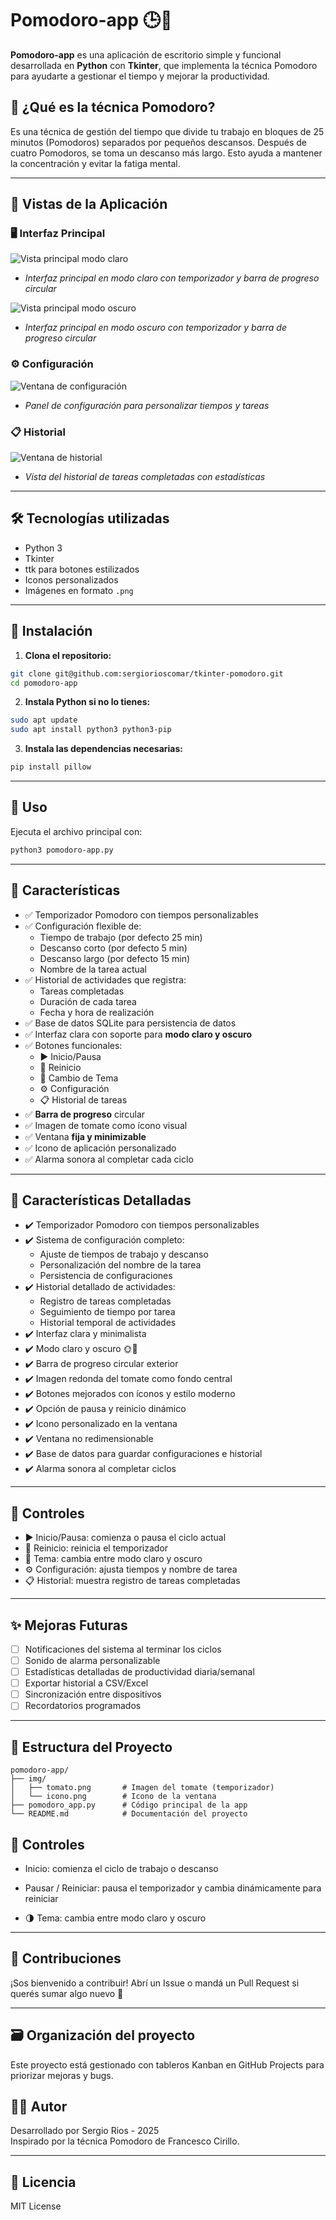 # Pomodoro-app 🕒🍅

**Pomodoro-app** es una aplicación de escritorio simple y funcional desarrollada en **Python** con **Tkinter**, que implementa la técnica Pomodoro para ayudarte a gestionar el tiempo y mejorar la productividad.

## 🧠 ¿Qué es la técnica Pomodoro?

Es una técnica de gestión del tiempo que divide tu trabajo en bloques de 25 minutos (Pomodoros) separados por pequeños descansos. Después de cuatro Pomodoros, se toma un descanso más largo. Esto ayuda a mantener la concentración y evitar la fatiga mental.

---

## 📸 Vistas de la Aplicación

### 🖥️ Interfaz Principal
![Vista principal modo claro](img/pomodoro-app-white.png)
- *Interfaz principal en modo claro con temporizador y barra de progreso circular*

![Vista principal modo oscuro](img/pomodoro-app-black.png)
- *Interfaz principal en modo oscuro con temporizador y barra de progreso circular*

### ⚙️ Configuración
![Ventana de configuración](img/pomodoro-app-setting.png)
- *Panel de configuración para personalizar tiempos y tareas*

### 📋 Historial
![Ventana de historial](img/pomodoro-app-history.png)
- *Vista del historial de tareas completadas con estadísticas*

---

## 🛠️ Tecnologías utilizadas

- Python 3
- Tkinter
- ttk para botones estilizados
- Iconos personalizados
- Imágenes en formato `.png`

---

## 🚀 Instalación

1. **Clona el repositorio:**

```bash
git clone git@github.com:sergiorioscomar/tkinter-pomodoro.git
cd pomodoro-app
```

2. **Instala Python si no lo tienes:**

```bash
sudo apt update
sudo apt install python3 python3-pip
```

3. **Instala las dependencias necesarias:**

```bash
pip install pillow
```

---

## 🚀 Uso

Ejecuta el archivo principal con:

```bash
python3 pomodoro-app.py
```

---

## 🎨 Características

- ✅ Temporizador Pomodoro con tiempos personalizables
- ✅ Configuración flexible de:
  - Tiempo de trabajo (por defecto 25 min)
  - Descanso corto (por defecto 5 min)
  - Descanso largo (por defecto 15 min)
  - Nombre de la tarea actual
- ✅ Historial de actividades que registra:
  - Tareas completadas
  - Duración de cada tarea
  - Fecha y hora de realización
- ✅ Base de datos SQLite para persistencia de datos
- ✅ Interfaz clara con soporte para **modo claro y oscuro**
- ✅ Botones funcionales:
  - ▶️ Inicio/Pausa
  - 🔄 Reinicio
  - 🌙 Cambio de Tema
  - ⚙️ Configuración
  - 📋 Historial de tareas
- ✅ **Barra de progreso** circular
- ✅ Imagen de tomate como ícono visual
- ✅ Ventana **fija y minimizable**
- ✅ Icono de aplicación personalizado
- ✅ Alarma sonora al completar cada ciclo

---

## 🧩 Características Detalladas

- ✔️ Temporizador Pomodoro con tiempos personalizables
- ✔️ Sistema de configuración completo:
  - Ajuste de tiempos de trabajo y descanso
  - Personalización del nombre de la tarea
  - Persistencia de configuraciones
- ✔️ Historial detallado de actividades:
  - Registro de tareas completadas
  - Seguimiento de tiempo por tarea
  - Historial temporal de actividades
- ✔️ Interfaz clara y minimalista
- ✔️ Modo claro y oscuro 🌞🌙
- ✔️ Barra de progreso circular exterior
- ✔️ Imagen redonda del tomate como fondo central
- ✔️ Botones mejorados con íconos y estilo moderno
- ✔️ Opción de pausa y reinicio dinámico
- ✔️ Icono personalizado en la ventana
- ✔️ Ventana no redimensionable
- ✔️ Base de datos para guardar configuraciones e historial
- ✔️ Alarma sonora al completar ciclos

---

## 🔧 Controles

- ▶️ Inicio/Pausa: comienza o pausa el ciclo actual
- 🔄 Reinicio: reinicia el temporizador
- 🌙 Tema: cambia entre modo claro y oscuro
- ⚙️ Configuración: ajusta tiempos y nombre de tarea
- 📋 Historial: muestra registro de tareas completadas

---

## ✨ Mejoras Futuras

- [ ] Notificaciones del sistema al terminar los ciclos
- [ ] Sonido de alarma personalizable
- [ ] Estadísticas detalladas de productividad diaria/semanal
- [ ] Exportar historial a CSV/Excel
- [ ] Sincronización entre dispositivos
- [ ] Recordatorios programados

---

## 📁 Estructura del Proyecto

```
pomodoro-app/
├── img/
│   ├── tomato.png       # Imagen del tomate (temporizador)
│   └── icono.png        # Icono de la ventana
├── pomodoro_app.py      # Código principal de la app
└── README.md            # Documentación del proyecto

```

## 🔧 Controles
- Inicio: comienza el ciclo de trabajo o descanso

- Pausar / Reiniciar: pausa el temporizador y cambia dinámicamente para reiniciar

- 🌗 Tema: cambia entre modo claro y oscuro

---

## 🤝 Contribuciones

¡Sos bienvenido a contribuir! Abrí un Issue o mandá un Pull Request si querés sumar algo nuevo 🚀

---

## 🗃️ Organización del proyecto

Este proyecto está gestionado con tableros Kanban en GitHub Projects para priorizar mejoras y bugs.

## 🧑‍💻 Autor

Desarrollado por Sergio Rios - 2025  
Inspirado por la técnica Pomodoro de Francesco Cirillo.

---

## 📜 Licencia

MIT License
